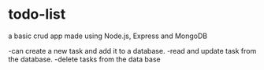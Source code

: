 # todo-list
a basic crud app made using Node.js, Express and MongoDB

-can create a new task and add it to a database.
-read and update task from the database.
-delete tasks from the data base
